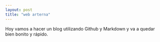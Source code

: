 ```yaml
---
layout: post
title: "web arterna"
---
```


Hoy vamos a hacer un blog utilizando Github y Markdown y va a quedar bien bonito y rápido.
